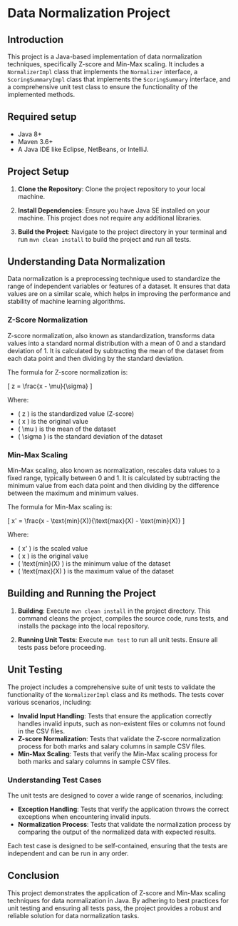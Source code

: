 # Data Normalization Project

## Introduction

This project is a Java-based implementation of data normalization techniques, specifically Z-score and Min-Max scaling. It includes a `NormalizerImpl` class that implements the `Normalizer` interface, a `ScoringSummaryImpl` class that implements the `ScoringSummary` interface, and a comprehensive unit test class to ensure the functionality of the implemented methods.

## Required setup
- Java 8+
- Maven 3.6+
- A Java IDE like Eclipse, NetBeans, or IntelliJ.

## Project Setup

1. **Clone the Repository**: Clone the project repository to your local machine.

2. **Install Dependencies**: Ensure you have Java SE installed on your machine. This project does not require any additional libraries.

3. **Build the Project**: Navigate to the project directory in your terminal and run `mvn clean install` to build the project and run all tests.

## Understanding Data Normalization

Data normalization is a preprocessing technique used to standardize the range of independent variables or features of a dataset. It ensures that data values are on a similar scale, which helps in improving the performance and stability of machine learning algorithms.

### Z-Score Normalization

Z-score normalization, also known as standardization, transforms data values into a standard normal distribution with a mean of 0 and a standard deviation of 1. It is calculated by subtracting the mean of the dataset from each data point and then dividing by the standard deviation.

The formula for Z-score normalization is:

\[ z = \frac{x - \mu}{\sigma} \]

Where:
- \( z \) is the standardized value (Z-score)
- \( x \) is the original value
- \( \mu \) is the mean of the dataset
- \( \sigma \) is the standard deviation of the dataset

### Min-Max Scaling

Min-Max scaling, also known as normalization, rescales data values to a fixed range, typically between 0 and 1. It is calculated by subtracting the minimum value from each data point and then dividing by the difference between the maximum and minimum values.

The formula for Min-Max scaling is:

\[ x' = \frac{x - \text{min}(X)}{\text{max}(X) - \text{min}(X)} \]

Where:
- \( x' \) is the scaled value
- \( x \) is the original value
- \( \text{min}(X) \) is the minimum value of the dataset
- \( \text{max}(X) \) is the maximum value of the dataset

## Building and Running the Project

1. **Building**: Execute `mvn clean install` in the project directory. This command cleans the project, compiles the source code, runs tests, and installs the package into the local repository.

2. **Running Unit Tests**: Execute `mvn test` to run all unit tests. Ensure all tests pass before proceeding.

## Unit Testing

The project includes a comprehensive suite of unit tests to validate the functionality of the `NormalizerImpl` class and its methods. The tests cover various scenarios, including:

- **Invalid Input Handling**: Tests that ensure the application correctly handles invalid inputs, such as non-existent files or columns not found in the CSV files.
- **Z-score Normalization**: Tests that validate the Z-score normalization process for both marks and salary columns in sample CSV files.
- **Min-Max Scaling**: Tests that verify the Min-Max scaling process for both marks and salary columns in sample CSV files.

### Understanding Test Cases

The unit tests are designed to cover a wide range of scenarios, including:

- **Exception Handling**: Tests that verify the application throws the correct exceptions when encountering invalid inputs.
- **Normalization Process**: Tests that validate the normalization process by comparing the output of the normalized data with expected results.

Each test case is designed to be self-contained, ensuring that the tests are independent and can be run in any order.

## Conclusion

This project demonstrates the application of Z-score and Min-Max scaling techniques for data normalization in Java. By adhering to best practices for unit testing and ensuring all tests pass, the project provides a robust and reliable solution for data normalization tasks.
